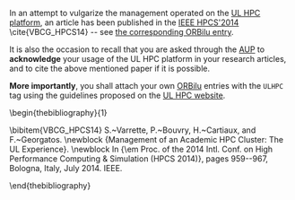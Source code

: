 In an attempt to vulgarize the management operated on the [UL HPC platform](http://hpc.uni.lu), an article has been published in the [IEEE HPCS'2014](http://hpcs2014.cisedu.info/) \cite{VBCG_HPCS14} -- see [the corresponding ORBilu entry](http://hdl.handle.net/10993/16622).

It is also the occasion to recall that you are asked through the [AUP](https://hpc.uni.lu/users/AUP.html) to **acknowledge** your usage of the UL HPC platform in your research articles, and to cite the above mentioned paper if it is  possible.

**More importantly**, you shall attach your own [ORBilu](http://orbilu.uni.lu/) entries with the `ULHPC` tag using the guidelines proposed on the [UL HPC website](https://hpc.uni.lu/about/publis.html#acknowledgement-banner-and-orbilu-instructions).


\begin{thebibliography}{1}

\bibitem{VBCG_HPCS14}
S.~Varrette, P.~Bouvry, H.~Cartiaux, and F.~Georgatos.
\newblock {Management of an Academic HPC Cluster: The UL Experience}.
\newblock In {\em Proc. of the 2014 Intl. Conf. on High Performance Computing
  \& Simulation (HPCS 2014)}, pages 959--967, Bologna, Italy, July 2014. IEEE.

\end{thebibliography}
